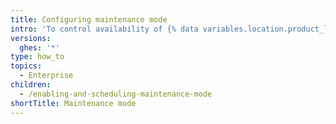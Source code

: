 ```yaml
---
title: Configuring maintenance mode
intro: 'To control availability of {% data variables.location.product_location %} during maintenance, you can configure maintenance mode.'
versions:
  ghes: '*'
type: how_to
topics:
  - Enterprise
children:
  - /enabling-and-scheduling-maintenance-mode
shortTitle: Maintenance mode
---
```


